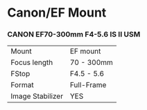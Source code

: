 # Canon/EF Mount

### CANON EF70-300mm F4-5.6 IS II USM
|  | |
| -- | -- |
| Mount  | EF mount |
| Focus length | 70 - 300mm |
| FStop | F4.5 - 5.6 |
| Format  | Full-Frame |
| Image Stabilizer  | YES  |
